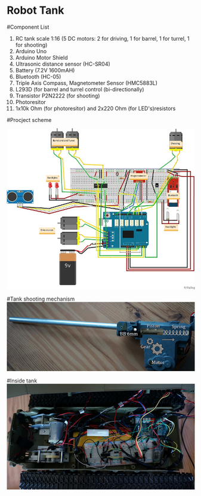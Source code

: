# Robot Tank

#Component List

1. RC tank scale 1:16 (5 DC motors: 2 for driving, 1 for barrel, 1 for turrel, 1 for shooting)
2. Arduino Uno
3. Arduino Motor Shield
4. Ultrasonic distance sensor (HC-SR04)
5. Battery (7.2V 1600mAH)
6. Bluetooth (HC-05)
7. Triple Axis Compass, Magnetometer Sensor (HMC5883L)
8. L293D (for barrel and turrel control (bi-directionally)
9. Transistor P2N2222 (for shooting)
10. Photoresitor
11. 1x10k Ohm (for photoresitor) and 2x220 Ohm (for LED's)resistors

#Procject scheme

![alt tag](https://github.com/Bum1s/Robot-Tank/blob/master/images/robot_scheme.jpg)

#Tank shooting mechanism
![alt tag](https://github.com/Bum1s/Robot-Tank/blob/master/images/shoot_model.jpg)

#Inside tank
![alt tag](https://github.com/Bum1s/Robot-Tank/blob/master/images/tank_inside.jpg)
